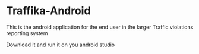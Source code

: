 # Traffika-Android
This is the android application for the end user in the larger Traffic violations reporting system

Download it and run it on you android studio
